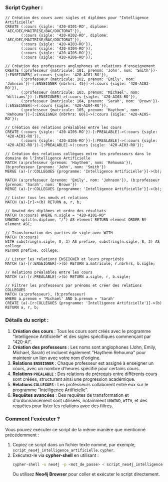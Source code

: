 
### Script Cypher :

```cypher
// Création des cours avec sigles et diplômes pour "Intelligence Artificielle"
CREATE (:cours {sigle: '420-AI01-RO', diplome: 'AEC/DEC/MAITRISE/BAC/DOCTORAT'}),
       (:cours {sigle: '420-AI02-RO', diplome: 'AEC/DEC/MAITRISE/BAC/DOCTORAT'}),
       (:cours {sigle: '420-AI03-RO'}),
       (:cours {sigle: '420-AI04-RO'}),
       (:cours {sigle: '420-AI05-RO'}),
       (:cours {sigle: '420-AI06-RO'});

// Création des professeurs anglophones et relations d'enseignement
CREATE (:professeur {matricule: 101, prenom: 'John', nom: 'Smith'})-[:ENSEIGNER]->(:cours {sigle: '420-AI01-RO'}),
       (:professeur {matricule: 102, prenom: 'Emily', nom: 'Johnson'})-[:ENSEIGNER {nbrhrs: 45}]->(:cours {sigle: '420-AI02-RO'}),
       (:professeur {matricule: 103, prenom: 'Michael', nom: 'Williams'})-[:ENSEIGNER]->(:cours {sigle: '420-AI03-RO'}),
       (:professeur {matricule: 104, prenom: 'Sarah', nom: 'Brown'})-[:ENSEIGNER]->(:cours {sigle: '420-AI04-RO'}),
       (:professeur {matricule: 105, prenom: 'Haythem', nom: 'Rehouma'})-[:ENSEIGNER {nbrhrs: 60}]->(:cours {sigle: '420-AI05-RO'});

// Création des relations préalables entre les cours
CREATE (:cours {sigle: '420-AI05-RO'})-[:PREALABLE]->(:cours {sigle: '420-AI01-RO'}),
       (:cours {sigle: '420-AI06-RO'})-[:PREALABLE]->(:cours {sigle: '420-AI02-RO'})-[:PREALABLE]->(:cours {sigle: '420-AI03-RO'});

// Création des relations collègues entre les professeurs dans le domaine de l'Intelligence Artificielle
MATCH (a:professeur {prenom: 'Haythem', nom: 'Rehouma'}), (b:professeur {prenom: 'John', nom: 'Smith'})
MERGE (a)-[r:COLLEGUES {programme: 'Intelligence Artificielle'}]->(b);

MATCH (a:professeur {prenom: 'Emily', nom: 'Johnson'}), (b:professeur {prenom: 'Sarah', nom: 'Brown'})
MERGE (a)-[r:COLLEGUES {programme: 'Intelligence Artificielle'}]->(b);

// Lister tous les nœuds et relations
MATCH (a)-[r]->(b) RETURN a, r, b;

// Unwind des diplômes et ordre des résultats
MATCH (n:cours) WHERE n.sigle = "420-AI01-RO"
UNWIND split(n.diplome, "/") AS element RETURN element ORDER BY element ASC;

// Transformation des parties de sigle avec WITH
MATCH (n:cours)
WITH substring(n.sigle, 0, 3) AS prefixe, substring(n.sigle, 8, 2) AS college
RETURN prefixe, college;

// Lister les relations ENSEIGNER et leurs propriétés
MATCH (a)-[r:ENSEIGNER]->(b) RETURN a.matricule, r.nbrhrs, b.sigle;

// Relations préalables entre les cours
MATCH (a)-[r:PREALABLE]->(b) RETURN a.sigle, r, b.sigle;

// Filtrer les professeurs par prénoms et créer des relations COLLEGUES
MATCH (a:professeur), (b:professeur)
WHERE a.prenom = 'Michael' AND b.prenom = 'Sarah'
CREATE (a)-[r:COLLEGUES {programme: 'Intelligence Artificielle'}]->(b)
RETURN a, r, b;
```

### Détails du script :
1. **Création des cours** : Tous les cours sont créés avec le programme "Intelligence Artificielle" et des sigles spécifiques commençant par "420-AI".
2. **Création des professeurs** : Les noms sont anglophones (John, Emily, Michael, Sarah) et incluent également "Haythem Rehouma" pour maintenir un lien avec votre nom d'origine.
3. **Relations `ENSEIGNER`** : Chaque professeur est assigné à enseigner un cours, avec un nombre d'heures spécifié pour certains cours.
4. **Relations `PREALABLE`** : Des relations de prérequis entre différents cours sont créées, structurant ainsi une progression académique.
5. **Relations `COLLEGUES`** : Les professeurs collaborent entre eux sur le programme "Intelligence Artificielle".
6. **Requêtes avancées** : Des requêtes de transformation et d'ordonnancement sont utilisées, notamment `UNWIND`, `WITH`, et des requêtes pour lister les relations avec des filtres.

### Comment l'exécuter ?
Vous pouvez exécuter ce script de la même manière que mentionné précédemment :
1. Copiez ce script dans un fichier texte nommé, par exemple, `script_neo4j_intelligence_artificielle.cypher`.
2. Exécutez-le via **cypher-shell** en utilisant :
   ```bash
   cypher-shell -u neo4j -p <mot_de_passe> < script_neo4j_intelligence_artificielle.cypher
   ```
   Ou utilisez **Neo4j Browser** pour coller et exécuter le script directement.

